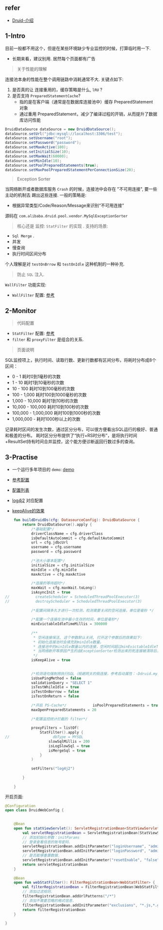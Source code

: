 


## refer

- [Druid-介绍](https://github.com/alibaba/druid/wiki/Druid%E8%BF%9E%E6%8E%A5%E6%B1%A0%E4%BB%8B%E7%BB%8D#1-%E4%BB%80%E4%B9%88%E6%98%AFdruid%E8%BF%9E%E6%8E%A5%E6%B1%A0)

## 1-Intro


目前一般都不用这个，但是在某些环境缺少专业监控的时候，打算临时用一下.

- 长期来看，建议别用. 居然每个页面都有广告



> 关于性能的理解

连接池本身的性能在整个调用链路中消耗通常不大. 关键点如下:

1. 是否真的让 连接重用的，缓存策略是什么, `lRU` ?
2. 是否支持 `PreparedStatementCache`?
	- 指的是在客户端（通常是在数据库连接池中）缓存 PreparedStatement 对象
	- 通过重用 PreparedStatement，减少了编译过程的开销，从而提升了数据库访问性能


```java
DruidDataSource dataSource = new DruidDataSource();
dataSource.setUrl("jdbc:mysql://localhost:3306/test");
dataSource.setUsername("root");
dataSource.setPassword("password");
dataSource.setMaxActive(100);
dataSource.setInitialSize(10);
dataSource.setMaxWait(60000);
dataSource.setMinIdle(10);
dataSource.setPoolPreparedStatements(true);
dataSource.setMaxPoolPreparedStatementPerConnectionSize(20);
```



> Exception Sorter

当网络断开或者数据库服务 `Crash` 的时候，连接池中会存在 "不可用连接",  要一些主动的机制去 踢出这些连接. 一般的策略是:
- 根据异常类型/Code/Reason/Message来识别“不可用连接”

源码在 `com.alibaba.druid.pool.vendor.MySqlExceptionSorter`


> 核心还是 监控: `StatFilter` 的实现 . 支持的场景:

- `Sql Merge` .
- 并发
- 慢查询
- 执行时间区间分布


个人理解是对 `testOnBrrow` 和 `testOnIdle` 这种机制的一种补充.


> 防止 `SQL` 注入.


`WallFilter` 功能实现: 

- `WallFilter` 配置: [参考](https://github.com/alibaba/druid/wiki/%E7%AE%80%E4%BB%8B_WallFilter)


## 2-Monitor

> 代码配置


- `StatFilter` 配置: [参考](https://github.com/alibaba/druid/wiki/%E9%85%8D%E7%BD%AE_StatFilter)
- `filter` 和 `proxyFilter` 是组合的关系.


> 页面说明

SQL监控项上，执行时间、读取行数、更新行数都有区间分布，将耗时分布成8个区间：

- 0 - 1 耗时0到1毫秒的次数
- 1 - 10 耗时1到10毫秒的次数
- 10 - 100 耗时10到100毫秒的次数
- 100 - 1,000 耗时100到1000毫秒的次数
- 1,000 - 10,000 耗时1到10秒的次数
- 10,000 - 100,000 耗时10到100秒的次数
- 100,000 - 1,000,000 耗时100到1000秒的次数
- 1,000,000 - 耗时1000秒以上的次数

记录耗时区间的发生次数，通过区分分布，可以很方便看出SQL运行的极好、普通和极差的分布。 耗时区分分布提供了“执行+RS时分布”，是将执行时间+ResultSet持有时间合并监控，这个能方便诊断返回行数过多的查询。



## 3-Practise



- 一个运行多年项目的 `demo`: [demo](https://github.com/alibaba/druid/wiki/DruidDataSource%E9%85%8D%E7%BD%AE%E5%B1%9E%E6%80%A7%E5%88%97%E8%A1%A8)
- [参考配置](https://github.com/alibaba/druid/wiki/DruidDataSource%E9%85%8D%E7%BD%AE)
- [配置列表](https://github.com/alibaba/druid/wiki/DruidDataSource%E9%85%8D%E7%BD%AE%E5%B1%9E%E6%80%A7%E5%88%97%E8%A1%A8)
 - [log4j2](https://github.com/alibaba/druid/wiki/Druid%E4%B8%AD%E4%BD%BF%E7%94%A8log4j2%E8%BF%9B%E8%A1%8C%E6%97%A5%E5%BF%97%E8%BE%93%E5%87%BA) 对应配置

- [keepAlive的效果](https://github.com/alibaba/druid/wiki/KeepAlive_cn)


```kotlin
    fun buildDruidDs(cfg: DatasourceConfig): DruidDataSource {  
        return DruidDataSource().apply {  
            /*基础配置*/  
            driverClassName = cfg.driverClass  
            isDefaultAutoCommit = cfg.defaultAutoCommit  
            url = cfg.jdbcUrl  
            username = cfg.username  
            password = cfg.password  
  
            /*池大小基本配置*/  
            initialSize = cfg.initialSize  
            minIdle = cfg.minIdle  
            maxActive = cfg.maxActive  
  
            /*连接的等待超时*/  
            maxWait = cfg.maxWait.toLong()  
            isAsyncInit = true  
//            createScheduler = ScheduledThreadPoolExecutor(3)  
//            destroyScheduler = ScheduledThreadPoolExecutor(3)  
  
            /*配置间隔多久才进行一次检测，检测需要关闭的空闲连接，单位是毫秒 */            timeBetweenEvictionRunsMillis = 60000  
  
            /*配置一个连接在池中最小生存的时间，单位是毫秒*/  
            minEvictableIdleTimeMillis = 300000  
  
            /**  
             * 空闲连接保活, 这个参数默认关闭, 打开这个参数后的效果如下:  
             * 初始化连接池时会填充到minIdle数量。  
             * 连接池中的minIdle数量以内的连接，空闲时间超过minEvictableIdleTimeMillis，则会执行keepAlive操作。  
             * 当网络断开等原因产生的由ExceptionSorter检测出来的死连接被清除后，自动补充连接到minIdle数量  
             */  
            isKeepAlive = true  
  
  
            /*检测语句强制用执行SQL（规避网关的假连接，参考启动属性：-Ddruid.mysql.usePingMethod=false）*/  
            isUsePingMethod = false  
            validationQuery = "SELECT 1"  
            isTestWhileIdle = true  
            isTestOnBorrow = false  
            isTestOnReturn = false  
  
            /*开启 PS-Cache*/            isPoolPreparedStatements = true  
            maxOpenPreparedStatements = 20  
  
            /*配置监控统计拦截的 filter*/  
  
            proxyFilters = listOf(  
                StatFilter().apply {  
//                    dbType = MYSQL  
                    slowSqlMillis = 200  
                    isLogSlowSql = true  
                    isMergeSql = true  
                }  
            )  
  
            setFilters("log4j2")  
  
        }  
  
    }
```


开启页面:

```kotlin
@Configuration  
open class DruidWebConfig {  
  
  
    @Bean  
    open fun statViewServlet(): ServletRegistrationBean<StatViewServlet> {  
        val servletRegistrationBean = ServletRegistrationBean(StatViewServlet(), "/druid/*")  
        // 添加初始化参数：initParams  
        // 登录查看信息的账号密码.  
        servletRegistrationBean.addInitParameter("loginUsername", "admin")  
        servletRegistrationBean.addInitParameter("loginPassword", "admin")  
        // 是否能够重置数据.  
        servletRegistrationBean.addInitParameter("resetEnable", "false")  
        return servletRegistrationBean  
    }  
  
    @Bean  
    open fun webStatFilter(): FilterRegistrationBean<WebStatFilter> {  
        val filterRegistrationBean = FilterRegistrationBean(WebStatFilter())  
        // 添加过滤规则.  
        filterRegistrationBean.addUrlPatterns("/*")  
        // 添加不需要忽略的格式信息.  
        filterRegistrationBean.addInitParameter("exclusions", "*.js,*.gif,*.jpg,*.bmp,*.png,*.css,*.ico,/druid/*")  
        return filterRegistrationBean  
    }  
  
}
```